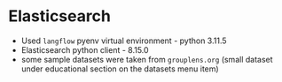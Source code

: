 # Elasticsearch
- Used `langflow` pyenv virtual environment - python 3.11.5
- Elasticsearch python client - 8.15.0
- some sample datasets were taken from `grouplens.org` (small dataset under educational section on the datasets menu item)